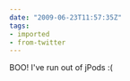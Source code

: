 ```yaml
---
date: "2009-06-23T11:57:35Z"
tags:
- imported
- from-twitter
---
```

BOO\! I've run out of jPods :\(
